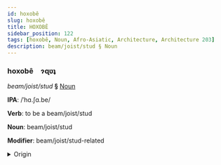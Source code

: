 ```yaml
---
id: hoxobê
slug: hoxobê
title: HOXOBÊ
sidebar_position: 122
tags: [hoxobê, Noun, Afro-Asiatic, Architecture, Architecture 203]
description: beam/joist/stud § Noun
---
```


### hoxobê&emsp;<span kind="abugida">ɂɋʋʇ</span>

*beam/joist/stud* **§** [Noun](../../tags/Noun)

**IPA**: /ˈhɑ.ʃɑ.be/

**Verb**: to be a beam/joist/stud

**Noun**: beam/joist/stud

**Modifier**: beam/joist/stud-related

<details>
    <summary>Origin</summary>
    Arabic خشبة ḵašabe /xa.ʃa.be/<br/>
    <em>Afro-Asiatic Language Family</em>
</details>